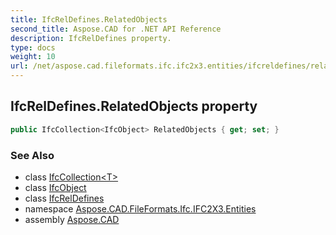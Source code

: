```yaml
---
title: IfcRelDefines.RelatedObjects
second_title: Aspose.CAD for .NET API Reference
description: IfcRelDefines property. 
type: docs
weight: 10
url: /net/aspose.cad.fileformats.ifc.ifc2x3.entities/ifcreldefines/relatedobjects/
---
```

## IfcRelDefines.RelatedObjects property

```csharp
public IfcCollection<IfcObject> RelatedObjects { get; set; }
```

### See Also

* class [IfcCollection&lt;T&gt;](../../../aspose.cad.fileformats.ifc/ifccollection-1/)
* class [IfcObject](../../ifcobject/)
* class [IfcRelDefines](../)
* namespace [Aspose.CAD.FileFormats.Ifc.IFC2X3.Entities](../../../aspose.cad.fileformats.ifc.ifc2x3.entities/)
* assembly [Aspose.CAD](../../../)


